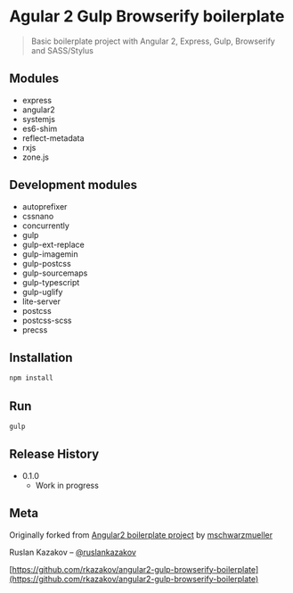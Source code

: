 # Agular 2 Gulp Browserify boilerplate
> Basic boilerplate project with Angular 2, Express, Gulp, Browserify and SASS/Stylus

## Modules

- express
- angular2
- systemjs
- es6-shim
- reflect-metadata
- rxjs
- zone.js

## Development modules

- autoprefixer
- cssnano
- concurrently
- gulp
- gulp-ext-replace
- gulp-imagemin
- gulp-postcss
- gulp-sourcemaps
- gulp-typescript
- gulp-uglify
- lite-server
- postcss
- postcss-scss
- precss

## Installation

```sh
npm install
```

## Run

```sh
gulp
```

## Release History

* 0.1.0
    * Work in progress

## Meta

Originally forked from [Angular2 boilerplate project](https://github.com/mschwarzmueller/angular-2-beta-boilerplate) by [mschwarzmueller](https://github.com/mschwarzmueller)

Ruslan Kazakov – [@ruslankazakov](https://twitter.com/ruslankazakov)

[https://github.com/rkazakov/angular2-gulp-browserify-boilerplate](https://github.com/rkazakov/angular2-gulp-browserify-boilerplate)
